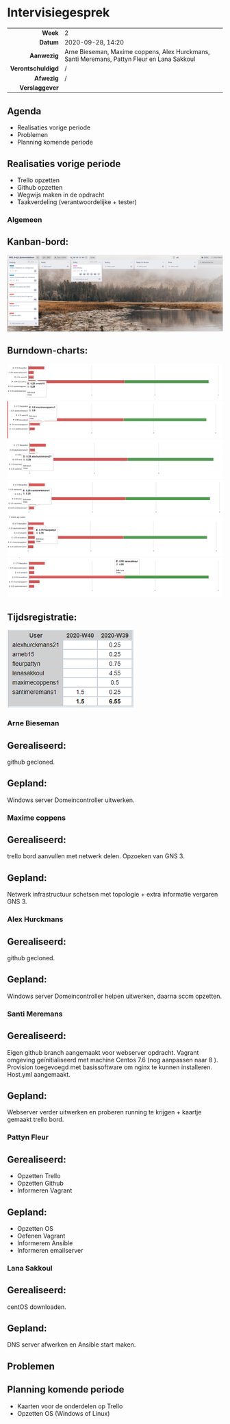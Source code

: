 # Intervisiegesprek

|                     |                   |
|--------------------:|:------------------|
|            **Week** | 2                 |
|           **Datum** | 2020-09-28, 14:20 |
|        **Aanwezig** | Arne Bieseman, Maxime coppens, Alex Hurckmans, Santi Meremans, Pattyn Fleur en Lana Sakkoul|
| **Verontschuldigd** | / |
|         **Afwezig** | / |
|    **Verslaggever** |                   |

## Agenda

- Realisaties vorige periode
- Problemen
- Planning komende periode

## Realisaties vorige periode

- Trello opzetten
- Github opzetten
- Wegwijs maken in de opdracht
- Taakverdeling (verantwoordelijke + tester)

### Algemeen

## Kanban-bord:
![Kanban](Fotos/Kanban_W2.png)


## Burndown-charts:
![Burndown_Bieseman](Fotos/Burndown_Bieseman_W2.png)
![Burndown_Coppens](Fotos/Burndown_Coppens_W2.png)
![Burndown_Hurckmans](Fotos/Burndown_Hurckmans_W2.png)
![Burndown_Meremans](Fotos/Burndown_Meremans_W2.png)
![Burndown_Pattyn](Fotos/Burndown_Pattyn_W2.png)
![Burndown_Sakkoul](Fotos/Burndown_Sakkoul_W2.png)


## Tijdsregistratie:
![Tijdsregistratie](Fotos/Tijdsregistratie_W2.png)

### Arne Bieseman

## Gerealiseerd:
github gecloned.

## Gepland:
Windows server Domeincontroller uitwerken.

### Maxime coppens

## Gerealiseerd:
trello bord aanvullen met netwerk delen. Opzoeken van GNS 3.

## Gepland:
Netwerk infrastructuur schetsen met topologie + extra informatie vergaren GNS 3.

### Alex Hurckmans

## Gerealiseerd:
github gecloned.

## Gepland:
Windows server Domeincontroller helpen uitwerken, daarna sccm opzetten.

### Santi Meremans

## Gerealiseerd:
Eigen github branch aangemaakt voor webserver opdracht. Vagrant omgeving geïnitialiseerd met machine Centos 7.6 (nog aanpassen naar 8 ). Provision toegevoegd met basissoftware om nginx te kunnen installeren. Host.yml aangemaakt.

## Gepland:
Webserver verder uitwerken en proberen running te krijgen + kaartje gemaakt trello bord.

### Pattyn Fleur

## Gerealiseerd:
- Opzetten Trello
- Opzetten Github
- Informeren Vagrant

## Gepland:
- Opzetten OS
- Oefenen Vagrant
- Informerem Ansible
- Informeren emailserver

### Lana Sakkoul

## Gerealiseerd:
centOS downloaden.

## Gepland:
DNS server afwerken en Ansible start maken.


## Problemen

## Planning komende periode
- Kaarten voor de onderdelen op Trello
- Opzetten OS (Windows of Linux)
